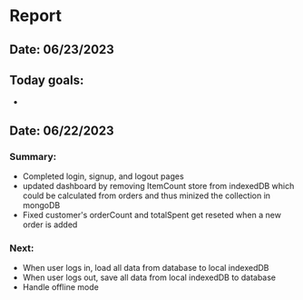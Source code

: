 # Report

## Date: 06/23/2023
## Today goals:
- 

## Date: 06/22/2023

### Summary:
- Completed login, signup, and logout pages
- updated dashboard by removing ItemCount store from indexedDB which could be calculated from orders and thus minized the collection in mongoDB
- Fixed customer's orderCount and totalSpent get reseted when a new order is added

### Next:
- When user logs in, load all data from database to local indexedDB
- When user logs out, save all data from local indexedDB to database
- Handle offline mode